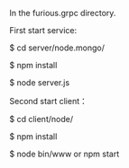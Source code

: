 In the furious.grpc directory.

First start service:

$ cd server/node.mongo/

$ npm install

$ node server.js

Second start client：

$ cd client/node/

$ npm install

$ node bin/www    or   npm start
